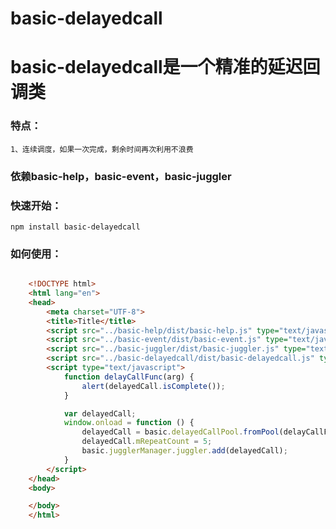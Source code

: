 # basic-delayedcall




# basic-delayedcall是一个精准的延迟回调类


### 特点：


    1、连续调度，如果一次完成，剩余时间再次利用不浪费



### 依赖basic-help，basic-event，basic-juggler


### 快速开始：


    npm install basic-delayedcall


### 如何使用：

```html

    <!DOCTYPE html>
    <html lang="en">
    <head>
        <meta charset="UTF-8">
        <title>Title</title>
        <script src="../basic-help/dist/basic-help.js" type="text/javascript"></script>
        <script src="../basic-event/dist/basic-event.js" type="text/javascript"></script>
        <script src="../basic-juggler/dist/basic-juggler.js" type="text/javascript"></script>
        <script src="../basic-delayedcall/dist/basic-delayedcall.js" type="text/javascript"></script>
        <script type="text/javascript">
            function delayCallFunc(arg) {
                alert(delayedCall.isComplete());
            }

            var delayedCall;
            window.onload = function () {
                delayedCall = basic.delayedCallPool.fromPool(delayCallFunc, 1, "1111");
                delayedCall.mRepeatCount = 5;
                basic.jugglerManager.juggler.add(delayedCall);
            }
        </script>
    </head>
    <body>

    </body>
    </html>

```




	